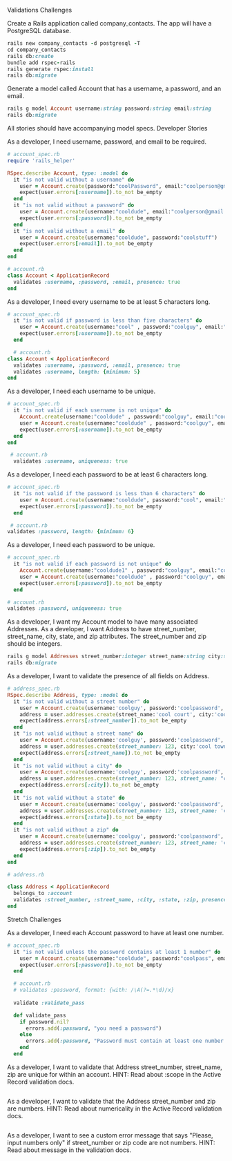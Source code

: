 Validations Challenges

Create a Rails application called company_contacts. The app will have a PostgreSQL database.
```ruby
rails new company_contacts -d postgresql -T
cd company_contacts
rails db:create
bundle add rspec-rails
rails generate rspec:install
rails db:migrate
```
Generate a model called Account that has a username, a password, and an email.
```ruby
rails g model Account username:string password:string email:string
rails db:migrate
```
All stories should have accompanying model specs.
Developer Stories

As a developer, I need username, password, and email to be required.
```ruby
# account_spec.rb
require 'rails_helper'

RSpec.describe Account, type: :model do
  it "is not valid without a username" do
    user = Account.create(password:"coolPassword", email:"coolperson@gmail.com")
    expect(user.errors[:username]).to_not be_empty
  end
  it "is not valid without a password" do
    user = Account.create(username:"cooldude", email:"coolperson@gmail.com")
    expect(user.errors[:password]).to_not be_empty
  end
  it "is not valid without a email" do
    user = Account.create(username:"cooldude", password:"coolstuff")
    expect(user.errors[:email]).to_not be_empty
  end
end

# account.rb
class Account < ApplicationRecord
  validates :username, :password, :email, presence: true
end


```
As a developer, I need every username to be at least 5 characters long.
```ruby
# account_spec.rb
  it "is not valid if password is less than five characters" do
    user = Account.create(username:"cool" , password:"coolguy", email:"coolperson@gmail.com")
    expect(user.errors[:username]).to_not be_empty
  end

  # account.rb
class Account < ApplicationRecord
  validates :username, :password, :email, presence: true
  validates :username, length: {minimum: 5}
end


```
As a developer, I need each username to be unique.
```ruby
# account_spec.rb
  it "is not valid if each username is not unique" do
    Account.create(username:"cooldude" , password:"coolguy", email:"coolperson@gmail.com")
    user = Account.create(username:"cooldude" , password:"coolguy", email:"coolperson@gmail.com")
    expect(user.errors[:username]).to_not be_empty
  end
end

 # account.rb
  validates :username, uniqueness: true

```
As a developer, I need each password to be at least 6 characters long.
```ruby
# account_spec.rb
  it "is not valid if the password is less than 6 characters" do
    user = Account.create(username:"cooldude", password:"cool", email:"coolperson@gmail.com")
    expect(user.errors[:password]).to_not be_empty
  end

 # account.rb
validates :password, length: {minimum: 6} 
```
As a developer, I need each password to be unique.
```ruby
# account_spec.rb
  it "is not valid if each password is not unique" do
    Account.create(username:"cooldude1" , password:"coolguy", email:"coolperson@gmail.com")
    user = Account.create(username:"cooldude" , password:"coolguy", email:"coolperson@gmail.com")
    expect(user.errors[:password]).to_not be_empty
  end

# account.rb
validates :password, uniqueness: true
```
As a developer, I want my Account model to have many associated Addresses.
As a developer, I want Address to have street_number, street_name, city, state, and zip attributes. The street_number and zip should be integers.
```ruby
rails g model Addresses street_number:integer street_name:string city:string state:string zip:integer account_id:integer 
rails db:migrate
```

As a developer, I want to validate the presence of all fields on Address.
```ruby
# address_spec.rb
RSpec.describe Address, type: :model do
  it "is not valid without a street number" do
    user = Account.create(username:'coolguy', password:'coolpassword', email:'coolguy@gmail.com')
    address = user.addresses.create(street_name:'cool court', city:'cool town', state:'cool', zip: 12345)
    expect(address.errors[:street_number]).to_not be_empty
  end
  it "is not valid without a street name" do
    user = Account.create(username:'coolguy', password:'coolpassword', email:'coolguy@gmail.com')
    address = user.addresses.create(street_number: 123, city:'cool town', state:'cool', zip: 12345)
    expect(address.errors[:street_name]).to_not be_empty
  end
  it "is not valid without a city" do
    user = Account.create(username:'coolguy', password:'coolpassword', email:'coolguy@gmail.com')
    address = user.addresses.create(street_number: 123, street_name: "cool court", state:'cool', zip: 12345)
    expect(address.errors[:city]).to_not be_empty
  end
  it "is not valid without a state" do
    user = Account.create(username:'coolguy', password:'coolpassword', email:'coolguy@gmail.com')
    address = user.addresses.create(street_number: 123, street_name: 'cool court', city:'cool town', zip: 12345)
    expect(address.errors[:state]).to_not be_empty
  end
  it "is not valid without a zip" do
    user = Account.create(username:'coolguy', password:'coolpassword', email:'coolguy@gmail.com')
    address = user.addresses.create(street_number: 123, street_name: 'cool court', city:'cool town', state:'cool')
    expect(address.errors[:zip]).to_not be_empty
  end
end

# address.rb

class Address < ApplicationRecord
  belongs_to :account
  validates :street_number, :street_name, :city, :state, :zip, presence: true
end
```

Stretch Challenges

As a developer, I need each Account password to have at least one number.
```ruby
# account_spec.rb
  it "is not valid unless the password contains at least 1 number" do
    user = Account.create(username:"cooldude", password:"coolpass", email:"coolperson@gmail.com")
    expect(user.errors[:password]).to_not be_empty
  end

  # account.rb
  # validates :password, format: {with: /\A(?=.*\d)/x}
  
  validate :validate_pass

  def validate_pass
    if password.nil?
      errors.add(:password, "you need a password")
    else 
      errors.add(:password, "Password must contain at least one number.") unless password.match(/[0-9]/)
    end
  end
```

As a developer, I want to validate that Address street_number, street_name, zip are unique for within an account.
HINT: Read about :scope in the Active Record validation docs.
```ruby

```
As a developer, I want to validate that the Address street_number and zip are numbers.
HINT: Read about numericality in the Active Record validation docs.
```ruby

```
As a developer, I want to see a custom error message that says "Please, input numbers only" if street_number or zip code are not numbers.
HINT: Read about message in the validation docs.
```ruby

```
